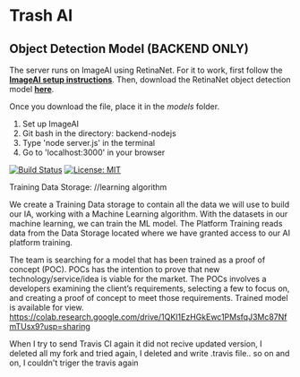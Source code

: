 # Trash AI

## Object Detection Model (BACKEND ONLY)

The server runs on ImageAI using RetinaNet. For it to work, first follow the **[ImageAI setup instructions](https://github.com/OlafenwaMoses/ImageAI)**.
Then, download the RetinaNet object detection model **[here](https://github.com/OlafenwaMoses/ImageAI/releases/download/essentials-v5/resnet50_coco_best_v2.1.0.h5)**.

Once you download the file, place it in the _models_ folder.

1. Set up ImageAI
2. Git bash in the directory: backend-nodejs
3. Type 'node server.js' in the terminal
4. Go to 'localhost:3000' in your browser

[![Build Status](https://app.travis-ci.com/brkkrgz/trash-ai-testing.svg?branch=main)](https://app.travis-ci.com/brkkrgz/trash-ai-testing)
[![License: MIT](https://img.shields.io/badge/License-MIT-yellow.svg)](https://opensource.org/licenses/MIT)

Training Data Storage:
//learning algorithm

We create a Training Data storage to contain all the data we will use to build our IA, working with a Machine Learning algorithm. With the datasets in our machine learning, we can train the ML model.
The Platform Training reads data from the Data Storage located where we have granted access to our AI platform training.


The team is searching for a model that has been trained as a proof of concept (POC). POCs has the intention to prove that new technology/service/idea is viable for the market. The POCs involves a developers examining the client’s requirements, selecting a few to focus on, and creating a proof of concept to meet those requirements.
Trained model is available for view.
https://colab.research.google.com/drive/1QKI1EzHGkEwc1PMsfqJ3Mc87NfmTUsx9?usp=sharing






When I try to send Travis CI again it did not recive updated version, I deleted all my fork and tried again, I deleted and write .travis file.. so on and on, I couldn't triger the travis again
